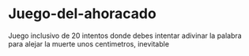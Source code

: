 # Juego-del-ahoracado
Juego inclusivo de 20 intentos donde debes intentar adivinar la palabra para alejar la muerte unos centimetros, inevitable
